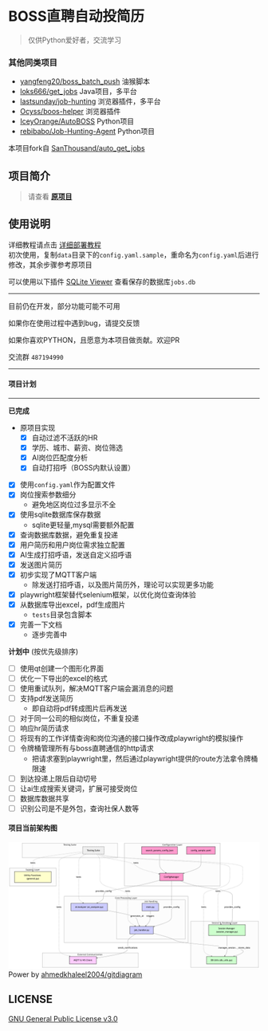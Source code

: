 # BOSS直聘自动投简历
> 仅供Python爱好者，交流学习

### 其他同类项目
- [yangfeng20/boss_batch_push](https://github.com/yangfeng20/boss_batch_push) 油猴脚本
- [loks666/get_jobs](https://github.com/loks666/get_jobs) Java项目，多平台
- [lastsunday/job-hunting](https://github.com/lastsunday/job-hunting) 浏览器插件，多平台
- [Ocyss/boos-helper](https://github.com/Ocyss/boos-helper) 浏览器插件
- [IceyOrange/AutoBOSS](https://github.com/IceyOrange/AutoBOSS)  Python项目 
- [rebibabo/Job-Hunting-Agent](https://github.com/rebibabo/Job-Hunting-Agent) Python项目

本项目fork自 [SanThousand/auto_get_jobs](https://github.com/SanThousand/auto_get_jobs)
## 项目简介
> 请查看 **[原项目](https://github.com/SanThousand/auto_get_jobs)**

## 使用说明
详细教程请点击 [详细部署教程](docs/部署指南.md)  
初次使用，复制`data`目录下的`config.yaml.sample`，重命名为`config.yaml`后进行修改，其余步骤参考原项目

可以使用以下插件 [SQLite Viewer](https://marketplace.visualstudio.com/items?itemName=qwtel.sqlite-viewer) 查看保存的数据库`jobs.db`

---
目前仍在开发，部分功能可能不可用

如果你在使用过程中遇到bug，请提交反馈

如果你喜欢PYTHON，且愿意为本项目做贡献。欢迎PR

交流群 `487194990`

---
#### 项目计划

---
**已完成**
- 原项目实现
  - [x] 自动过滤不活跃的HR
  - [x] 学历、城市、薪资、岗位筛选
  - [x] AI岗位匹配度分析
  - [x] 自动打招呼（BOSS内默认设置）
- [x] 使用`config.yaml`作为配置文件
- [x] 岗位搜索参数细分
  - 避免地区岗位过多显示不全
- [x] 使用sqlite数据库保存数据
  - sqlite更轻量,mysql需要额外配置
- [x] 查询数据库数据，避免重复投递
- [x] 用户简历和用户岗位需求独立配置
- [x] AI生成打招呼语，发送自定义招呼语
- [x] 发送图片简历
- [x] 初步实现了MQTT客户端
  - 除发送打招呼语，以及图片简历外，理论可以实现更多功能
- [x] playwright框架替代selenium框架，以优化岗位查询体验
- [x] 从数据库导出excel，pdf生成图片
  - `tests`目录包含脚本
- [x] 完善一下文档
  - 逐步完善中

**计划中** (按优先级排序)
- [ ] 使用qt创建一个图形化界面
- [ ] 优化一下导出的excel的格式
- [ ] 使用重试队列，解决MQTT客户端会漏消息的问题
- [ ] 支持pdf发送简历
  - 即自动将pdf转成图片后再发送
- [ ] 对于同一公司的相似岗位，不重复投递
- [ ] 响应hr简历请求
- [ ] 将现有的工作详情查询和岗位沟通的接口操作改成playwright的模拟操作
- [ ] 令牌桶管理所有与boss直聘通信的http请求
  - 把请求塞到playwright里，然后通过playwright提供的route方法拿令牌桶限速
- [ ] 到达投递上限后自动切号
- [ ] 让ai生成搜索关键词，扩展可接受岗位
- [ ] 数据库数据共享
- [ ] 识别公司是不是外包，查询社保人数等

#### 项目当前架构图
![项目架构图](diagram.png)
Power by [ahmedkhaleel2004/gitdiagram](https://github.com/ahmedkhaleel2004/gitdiagram)

## LICENSE
[GNU General Public License v3.0](./LICENSE)